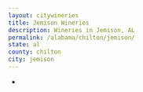 ```yaml
---
layout: citywineries
title: Jemison Wineries
description: Wineries in Jemison, AL
permalink: /alabama/chilton/jemison/
state: al
county: chilton
city: jemison
---
```

-
